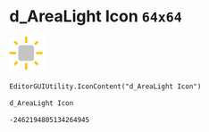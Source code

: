 # d_AreaLight Icon `64x64`
<img src="/img/d_AreaLight%20Icon.png" width=64 height=64>

``` CSharp
EditorGUIUtility.IconContent("d_AreaLight Icon")
```
```
d_AreaLight Icon
```
```
-2462194805134264945
```
